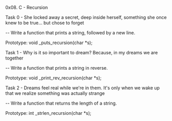 0x08. C - Recursion

Task 0 - She locked away a secret, deep inside herself, something she once knew to be true... but chose to forget

-- Write a function that prints a string, followed by a new line.

Prototype: void _puts_recursion(char *s);

Task 1 - Why is it so important to dream? Because, in my dreams we are together

-- Write a function that prints a string in reverse.

Prototype: void _print_rev_recursion(char *s);

Task 2 - Dreams feel real while we're in them. It's only when we wake up that we realize something was actually strange

-- Write a function that returns the length of a string.

Prototype: int _strlen_recursion(char *s);
